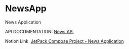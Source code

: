 # NewsApp

<p>News Application</p>
<p>API DOCUMENTATION: <a href="https://newsapi.org/">News API</a></p>
<p>Notion Link:  <a href="https://paarkavipriyas.notion.site/ANDROID-JETPACK-COMPOSE-PROJECT-News-Application-4b4aff13a3474128801682846d43a432?pvs=4">JetPack Compose Project - News Application</a></p>


